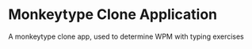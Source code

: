 # Monkeytype Clone Application
 A monkeytype clone app, used to determine WPM with typing exercises
